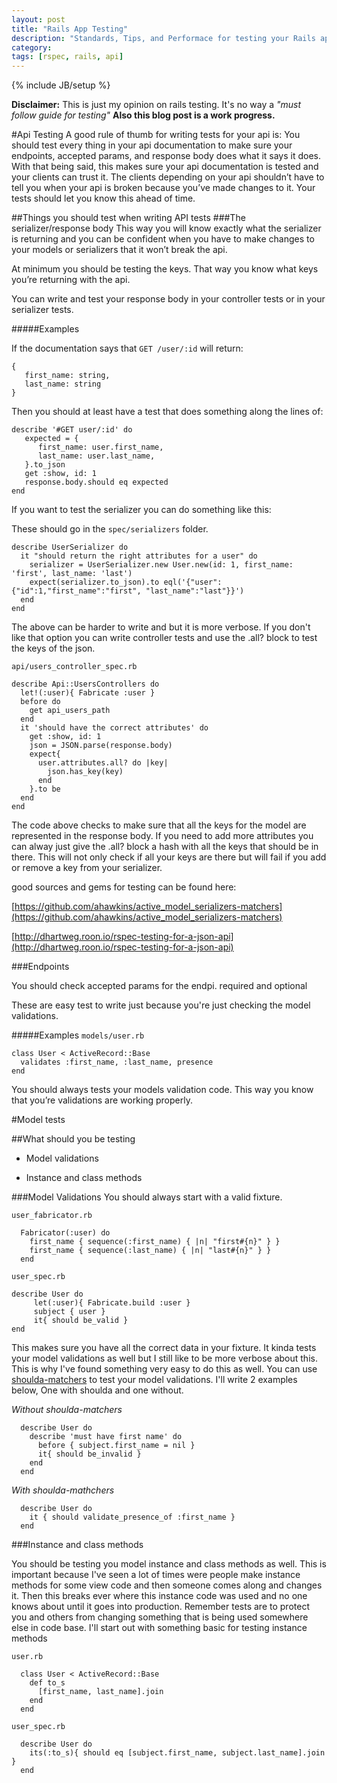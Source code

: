 ```yaml
---
layout: post
title: "Rails App Testing"
description: "Standards, Tips, and Performace for testing your Rails app"
category: 
tags: [rspec, rails, api]
---
```

{% include JB/setup %}


__Disclaimer:__ This is just my opinion on rails testing. It's no way a *"must follow guide for testing"* __Also this blog post is a work progress.__

#Api Testing
A good rule of thumb for writing tests for your api is: You should test every thing in your api documentation to make sure your endpoints, accepted params, and response body does what it says it does. With that being said, this makes sure your api documentation is tested and your clients can trust it. The clients depending on your api shouldn’t have to tell you when your api is broken because you’ve made changes to it. Your tests should let you know this ahead of time.

##Things you should test when writing API tests
###The serializer/response body
This way you will know exactly what the serializer is returning and you can be confident when you have to make changes to your models or serializers that it won’t break the api.  

At minimum you should be testing the keys. That way you know what keys you’re returning with the api.

You can write and test your response body in your controller tests or in your serializer tests. 

#####Examples

If the documentation says that `GET /user/:id` will return:
 
    {
       first_name: string,
       last_name: string
    }
Then you should at least have a test that does something along the lines of:

    describe '#GET user/:id' do
       expected = { 
          first_name: user.first_name,
          last_name: user.last_name,
       }.to_json
       get :show, id: 1
       response.body.should eq expected
    end

If you want to test the serializer you can do something like this:

These should go in the `spec/serializers` folder.

    describe UserSerializer do  
      it "should return the right attributes for a user" do
        serializer = UserSerializer.new User.new(id: 1, first_name: 'first', last_name: 'last')    
        expect(serializer.to_json).to eql('{"user":{"id":1,"first_name":"first", "last_name":"last"}}')  
      end
    end
    
The above can be harder to write and but it is more verbose. If you don't like that option you can write controller tests and use the .all? block to test the keys of the json.

`api/users_controller_spec.rb`

    describe Api::UsersControllers do
      let!(:user){ Fabricate :user }
      before do
        get api_users_path        
      end        
      it 'should have the correct attributes' do
        get :show, id: 1
        json = JSON.parse(response.body)  
        expect{                 
          user.attributes.all? do |key|
            json.has_key(key)                
          end            
        }.to be        
      end    
    end

The code above checks to make sure that all the keys for the model are represented in the response body. If you need to add more attributes you can alway just give the .all? block a hash with all the keys that should be in there. This will not only check if all your keys are there but will fail if you add or remove a key from your serializer.

good sources and gems for testing can be found here:

[https://github.com/ahawkins/active_model_serializers-matchers](https://github.com/ahawkins/active_model_serializers-matchers)

[http://dhartweg.roon.io/rspec-testing-for-a-json-api](http://dhartweg.roon.io/rspec-testing-for-a-json-api)

###Endpoints

You should check accepted params for the endpi. required and optional

These are easy test to write just because you're just checking the model validations.

#####Examples
`models/user.rb`
    
    class User < ActiveRecord::Base
      validates :first_name, :last_name, presence
    end

You should always tests your models validation code. This way you know that you’re validations are working properly. 

#Model tests

##What should you be testing

   * Model validations

   * Instance and class methods

###Model Validations
You should always start with a valid fixture. 

`user_fabricator.rb`

      Fabricator(:user) do
        first_name { sequence(:first_name) { |n| "first#{n}" } }
        first_name { sequence(:last_name) { |n| "last#{n}" } }
      end

`user_spec.rb`

    describe User do
         let(:user){ Fabricate.build :user }
         subject { user }
         it{ should be_valid }
    end

This makes sure you have all the correct data in your fixture. It kinda tests your model validations as well but I still like to be more verbose about this. This is why I've found something very easy to do this as well. You can use [shoulda-matchers](https://github.com/thoughtbot/shoulda-matchers) to test your model validations. I'll write 2 examples below, One with shoulda and one without. 

*Without shoulda-matchers*

      describe User do
        describe 'must have first name' do
          before { subject.first_name = nil }
          it{ should be_invalid }
        end
      end

*With shoulda-mathchers*

      describe User do
        it { should validate_presence_of :first_name }
      end


###Instance and class methods

You should be testing you model instance and class methods as well. This is important because I've seen a lot of times were people make instance methods for some view code and then someone comes along and changes it. Then this breaks ever where this instance code was used and no one knows about until it goes into production. Remember tests are to protect you and others from changing something that is being used somewhere else in code base. I'll start out with something basic for testing instance methods


`user.rb`

      class User < ActiveRecord::Base
        def to_s
          [first_name, last_name].join
        end
      end

`user_spec.rb`

      describe User do
        its(:to_s){ should eq [subject.first_name, subject.last_name].join }
      end

